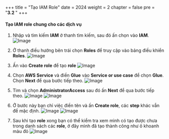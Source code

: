 +++
title = "Tạo IAM Role"
date = 2024
weight = 2
chapter = false
pre = "<b>3.2 </b>"
+++

#### Tạo IAM role chung cho các dịch vụ

1. Nhập và tìm kiếm **IAM** ở thanh tìm kiếm, sau đó ấn chọn vào **IAM**.
![Image](/Workshop-2/images/3/3-2/1.png?width=40pc)

2. Ở thanh điều hướng bên trái chọn **Roles** để truy cập vào bảng điều khiển **Roles**.
![Image](/Workshop-2/images/3/3-2/2.png?width=20pc)

3. Ấn vào **Create role** để tạo **role**
![Image](/Workshop-2/images/3/3-2/3.png?width=40pc)

4. Chọn **AWS Service** và điền **Glue** vào **Service or use case** để chọn **Glue**. Chọn **Next** để qua bước tiếp theo.
![Image](/Workshop-2/images/3/3-2/4.png?width=40pc)

5. Tìm và chọn **AdministratorAccess** sau đó ấn **Next** để qua bước tiếp theo.
![Image](/Workshop-2/images/3/3-2/5-1.png?width=40pc)
![Image](/Workshop-2/images/3/3-2/5-2.png?width=40pc)

6. Ở bước này bạn chỉ việc điền tên và ấn **Create role**, các **step** khác vẫn để mặc định.
![Image](/Workshop-2/images/3/3-2/6-1.png?width=40pc)
![Image](/Workshop-2/images/3/3-2/6-2.png?width=40pc)

7. Sau khi tạo **role** xong bạn có thể kiểm tra xem mình có tạo được chưa trong danh sách các **role**, ở đây mình đã tạo thành công như ô khoanh màu đỏ
![Image](/Workshop-2/images/3/3-2/7.png?width=40pc)
